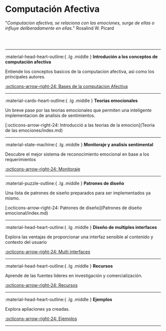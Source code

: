 # Computación Afectiva



"*Computacion afectiva,  se relaciona con las emociones, surge de ellas o influye deliberadamente en ellas.*" Rosalind W. Picard


<pre>


</pre>

---

:material-head-heart-outline:{ .lg .middle } __Introdución a los conceptos de computación afectiva__

   Entiende los conceptos basicos de la computacion afectiva, asi como los principales  	autores.

   [:octicons-arrow-right-24: Bases de la computacion Afectiva](Computacion_afectiva/index.md)

---

:material-cards-heart-outline:{ .lg .middle } __Teorias emocionales__

   Un breve pase por las teorias emocionales que permiten una inteligente    	implementacion de analisis de sentimientos. 

   [:octicons-arrow-right-24: Introducció  a las teorias de la emocion](Teoria de las emociones/index.md)

---

:material-state-machine:{ .lg .middle } __Monitoraje y analisis sentimental__

   Descubre el mejor sistema de reconocimiento emocional en base a los requerimientos

   [:octicons-arrow-right-24: Monitoraje](Monitoraje/index.md)

---

:material-puzzle-outline:{ .lg .middle } __Patrones de diseño__

   Una lista de patrones de siseño preparados para ser implementados ya mismo.

   [:octicons-arrow-right-24: Patrones de diseño](Patrones de diseño emocional/index.md)

---

:material-head-heart-outline:{ .lg .middle } __Diseño de  multiples interfaces__

   Explora las ventajas de proporcionar una interfaz sensible al contenido y contexto del usuario

   [:octicons-arrow-right-24: Multi interfaces](Multiinterfaz/index.md)

---

:material-head-heart-outline:{ .lg .middle } __Recursos__

   Aprende de las fuentes lideres en investigación y comercialización.

   [:octicons-arrow-right-24: Recursos](Recursos/index.md)

---

:material-head-heart-outline:{ .lg .middle } __Ejemplos__

   Explora apliaciones ya creadas.

   [:octicons-arrow-right-24: Ejemplos](Ejemplos/index.md)

---
 


